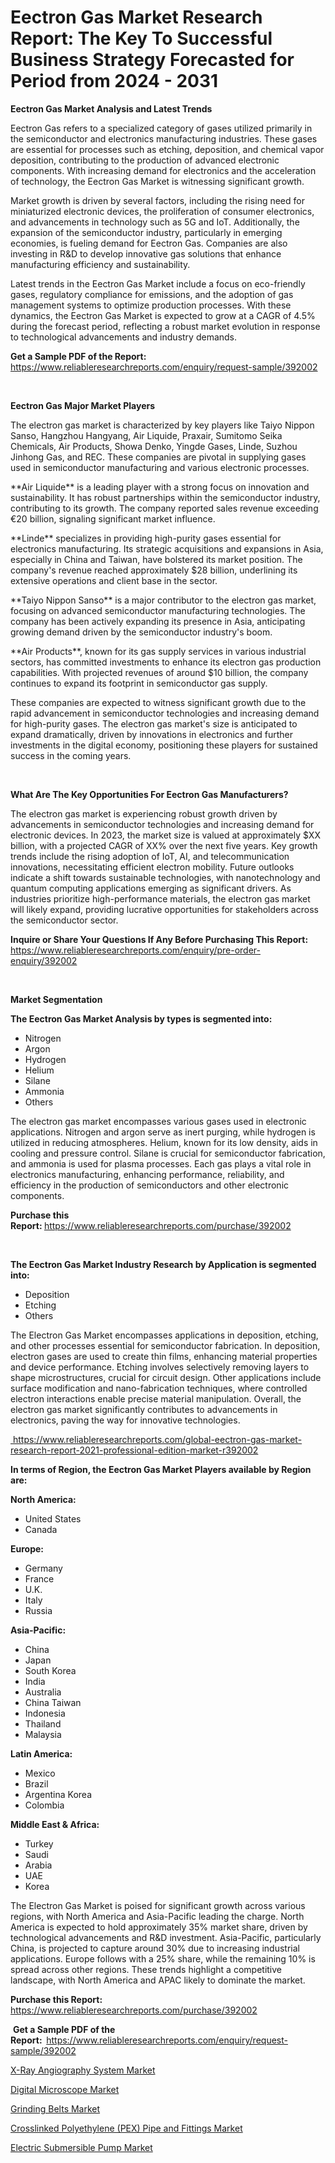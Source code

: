 <p><h1>Eectron Gas Market Research Report: The Key To Successful Business Strategy Forecasted for Period from 2024 - 2031</h1></p><p><strong>Eectron Gas Market Analysis and Latest Trends</strong></p>
<p><p>Eectron Gas refers to a specialized category of gases utilized primarily in the semiconductor and electronics manufacturing industries. These gases are essential for processes such as etching, deposition, and chemical vapor deposition, contributing to the production of advanced electronic components. With increasing demand for electronics and the acceleration of technology, the Eectron Gas Market is witnessing significant growth.</p><p>Market growth is driven by several factors, including the rising need for miniaturized electronic devices, the proliferation of consumer electronics, and advancements in technology such as 5G and IoT. Additionally, the expansion of the semiconductor industry, particularly in emerging economies, is fueling demand for Eectron Gas. Companies are also investing in R&D to develop innovative gas solutions that enhance manufacturing efficiency and sustainability.</p><p>Latest trends in the Eectron Gas Market include a focus on eco-friendly gases, regulatory compliance for emissions, and the adoption of gas management systems to optimize production processes. With these dynamics, the Eectron Gas Market is expected to grow at a CAGR of 4.5% during the forecast period, reflecting a robust market evolution in response to technological advancements and industry demands.</p></p>
<p><strong>Get a Sample PDF of the Report:&nbsp;</strong> <a href="https://www.reliableresearchreports.com/enquiry/request-sample/392002?utm_campaign=9&utm_medium=2&utm_source=Github&utm_content=ia&utm_term=26102024&utm_id=eectron-gas">https://www.reliableresearchreports.com/enquiry/request-sample/392002</a></p>
<p>&nbsp;</p>
<p><strong>Eectron Gas Major Market Players</strong></p>
<p><p>The electron gas market is characterized by key players like Taiyo Nippon Sanso, Hangzhou Hangyang, Air Liquide, Praxair, Sumitomo Seika Chemicals, Air Products, Showa Denko, Yingde Gases, Linde, Suzhou Jinhong Gas, and REC. These companies are pivotal in supplying gases used in semiconductor manufacturing and various electronic processes.</p><p>**Air Liquide** is a leading player with a strong focus on innovation and sustainability. It has robust partnerships within the semiconductor industry, contributing to its growth. The company reported sales revenue exceeding €20 billion, signaling significant market influence.</p><p>**Linde** specializes in providing high-purity gases essential for electronics manufacturing. Its strategic acquisitions and expansions in Asia, especially in China and Taiwan, have bolstered its market position. The company's revenue reached approximately $28 billion, underlining its extensive operations and client base in the sector.</p><p>**Taiyo Nippon Sanso** is a major contributor to the electron gas market, focusing on advanced semiconductor manufacturing technologies. The company has been actively expanding its presence in Asia, anticipating growing demand driven by the semiconductor industry's boom. </p><p>**Air Products**, known for its gas supply services in various industrial sectors, has committed investments to enhance its electron gas production capabilities. With projected revenues of around $10 billion, the company continues to expand its footprint in semiconductor gas supply.</p><p>These companies are expected to witness significant growth due to the rapid advancement in semiconductor technologies and increasing demand for high-purity gases. The electron gas market's size is anticipated to expand dramatically, driven by innovations in electronics and further investments in the digital economy, positioning these players for sustained success in the coming years.</p></p>
<p>&nbsp;</p>
<p><strong>What Are The Key Opportunities For Eectron Gas Manufacturers?</strong></p>
<p><p>The electron gas market is experiencing robust growth driven by advancements in semiconductor technologies and increasing demand for electronic devices. In 2023, the market size is valued at approximately $XX billion, with a projected CAGR of XX% over the next five years. Key growth trends include the rising adoption of IoT, AI, and telecommunication innovations, necessitating efficient electron mobility. Future outlooks indicate a shift towards sustainable technologies, with nanotechnology and quantum computing applications emerging as significant drivers. As industries prioritize high-performance materials, the electron gas market will likely expand, providing lucrative opportunities for stakeholders across the semiconductor sector.</p></p>
<p><strong>Inquire or Share Your Questions If Any Before Purchasing This Report:</strong> <a href="https://www.reliableresearchreports.com/enquiry/pre-order-enquiry/392002?utm_campaign=9&utm_medium=2&utm_source=Github&utm_content=ia&utm_term=26102024&utm_id=eectron-gas">https://www.reliableresearchreports.com/enquiry/pre-order-enquiry/392002</a></p>
<p>&nbsp;</p>
<p><strong>Market Segmentation</strong></p>
<p><strong>The Eectron Gas Market Analysis by types is segmented into:</strong></p>
<p><ul><li>Nitrogen</li><li>Argon</li><li>Hydrogen</li><li>Helium</li><li>Silane</li><li>Ammonia</li><li>Others</li></ul></p>
<p><p>The electron gas market encompasses various gases used in electronic applications. Nitrogen and argon serve as inert purging, while hydrogen is utilized in reducing atmospheres. Helium, known for its low density, aids in cooling and pressure control. Silane is crucial for semiconductor fabrication, and ammonia is used for plasma processes. Each gas plays a vital role in electronics manufacturing, enhancing performance, reliability, and efficiency in the production of semiconductors and other electronic components.</p></p>
<p><strong>Purchase this Report:&nbsp;</strong><a href="https://www.reliableresearchreports.com/purchase/392002?utm_campaign=9&utm_medium=2&utm_source=Github&utm_content=ia&utm_term=26102024&utm_id=eectron-gas">https://www.reliableresearchreports.com/purchase/392002</a></p>
<p>&nbsp;</p>
<p><strong>The Eectron Gas Market Industry Research by Application is segmented into:</strong></p>
<p><ul><li>Deposition</li><li>Etching</li><li>Others</li></ul></p>
<p><p>The Electron Gas Market encompasses applications in deposition, etching, and other processes essential for semiconductor fabrication. In deposition, electron gases are used to create thin films, enhancing material properties and device performance. Etching involves selectively removing layers to shape microstructures, crucial for circuit design. Other applications include surface modification and nano-fabrication techniques, where controlled electron interactions enable precise material manipulation. Overall, the electron gas market significantly contributes to advancements in electronics, paving the way for innovative technologies.</p></p>
<p><a href="https://www.reliableresearchreports.com/global-eectron-gas-market-research-report-2021-professional-edition-market-r392002?utm_campaign=9&utm_medium=2&utm_source=Github&utm_content=ia&utm_term=26102024&utm_id=eectron-gas">&nbsp;https://www.reliableresearchreports.com/global-eectron-gas-market-research-report-2021-professional-edition-market-r392002</a></p>
<p><strong>In terms of Region, the Eectron Gas Market Players available by Region are:</strong></p>
<p>
    <p> <strong> North America: </strong>
        <ul>
            <li>United States</li>
            <li>Canada</li>
        </ul>
        </p> 
    <p> <strong> Europe: </strong>
        <ul>
            <li>Germany</li>
            <li>France</li>
            <li>U.K.</li>
            <li>Italy</li>
            <li>Russia</li>
        </ul>
        </p> 
    <p> <strong> Asia-Pacific: </strong>
        <ul>
            <li>China</li>
            <li>Japan</li>
            <li>South Korea</li>
            <li>India</li>
            <li>Australia</li>
            <li>China Taiwan</li>
            <li>Indonesia</li>
            <li>Thailand</li>
            <li>Malaysia</li>
        </ul>
        </p> 
    <p> <strong> Latin America: </strong>
        <ul>
            <li>Mexico</li>
            <li>Brazil</li>
            <li>Argentina Korea</li>
            <li>Colombia</li>
        </ul>
        </p> 
    <p> <strong> Middle East & Africa: </strong>
        <ul>
            <li>Turkey</li>
            <li>Saudi</li>
            <li>Arabia</li>
            <li>UAE</li>
            <li>Korea</li>
        </ul>
    </p>
    </p>
<p><p>The Electron Gas Market is poised for significant growth across various regions, with North America and Asia-Pacific leading the charge. North America is expected to hold approximately 35% market share, driven by technological advancements and R&D investment. Asia-Pacific, particularly China, is projected to capture around 30% due to increasing industrial applications. Europe follows with a 25% share, while the remaining 10% is spread across other regions. These trends highlight a competitive landscape, with North America and APAC likely to dominate the market.</p></p>
<p><strong>Purchase this Report: </strong><a href="https://www.reliableresearchreports.com/purchase/392002?utm_campaign=9&utm_medium=2&utm_source=Github&utm_content=ia&utm_term=26102024&utm_id=eectron-gas">https://www.reliableresearchreports.com/purchase/392002</a></p>
<p>&nbsp;<strong>Get a Sample PDF of the Report:&nbsp;&nbsp;</strong><a href="https://www.reliableresearchreports.com/enquiry/request-sample/392002?utm_campaign=9&utm_medium=2&utm_source=Github&utm_content=ia&utm_term=26102024&utm_id=eectron-gas">https://www.reliableresearchreports.com/enquiry/request-sample/392002</a></p>
<p><strong></strong></p>
<p><p><a href="https://www.linkedin.com/pulse/x-ray-angiography-system-market-innovations-trends-comprehensive-olf7c?utm_campaign=9&utm_medium=2&utm_source=Github&utm_content=ia&utm_term=26102024&utm_id=eectron-gas">X-Ray Angiography System Market</a></p><p><a href="https://issuu.com/reportprime-2/docs/digital-microscope-market-size-2030_db7260af243679?utm_campaign=9&utm_medium=2&utm_source=Github&utm_content=ia&utm_term=26102024&utm_id=eectron-gas">Digital Microscope Market</a></p><p><a href="https://github.com/WashimHussain441/Market-Research-Report-List-1/blob/main/grinding-belts-market.md?utm_campaign=9&utm_medium=2&utm_source=Github&utm_content=ia&utm_term=26102024&utm_id=eectron-gas">Grinding Belts Market</a></p><p><a href="https://github.com/Annahawkins697/Market-Research-Report-List-1/blob/main/crosslinked-polyethylene-pex-pipe-and-fittings-market.md?utm_campaign=9&utm_medium=2&utm_source=Github&utm_content=ia&utm_term=26102024&utm_id=eectron-gas">Crosslinked Polyethylene (PEX) Pipe and Fittings Market</a></p><p><a href="https://issuu.com/reportprime-2/docs/electric-submersible-pump-market-si_3791b2c1b4e4b8?utm_campaign=9&utm_medium=2&utm_source=Github&utm_content=ia&utm_term=26102024&utm_id=eectron-gas">Electric Submersible Pump Market</a></p></p>
